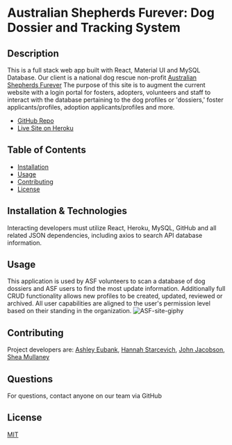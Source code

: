 # Australian Shepherds Furever: Dog Dossier and Tracking System

## Description
This is a full stack web app built with React, Material UI and MySQL Database. Our client is a national dog rescue non-profit [Australian Shepherds Furever](https://www.australianshepherdsfurever.org/) The purpose of this site is to augment the current website with a login portal for fosters, adopters, volunteers and staff to interact with the database pertaining to the dog profiles or 'dossiers,' foster applicants/profiles, adoption applicants/profiles and more. 

* [GitHub Repo](https://github.com/seagda/asf-adoption-process)
* [Live Site on Heroku](https://dog-dossier.herokuapp.com/)

## Table of Contents
* [Installation](#installation)
* [Usage](#usage)
* [Contributing](#contributing)
* [License](#license)
        
## Installation & Technologies
Interacting developers must utilize React, Heroku, MySQL, GitHub and all related JSON dependencies, including axios to search API database information.

## Usage
This application is used by ASF volunteers to scan a database of dog dossiers and ASF users to find the most update information. Additionally full CRUD functionality allows new profiles to be created, updated, reviewed or archived. All user capabilities are aligned to the user's permission level based on their standing in the organization. 
![ASF-site-giphy](https://media.giphy.com/media/sHO48WbB0upfey7oSs/giphy.gif)

        
## Contributing
Project developers are: [Ashley Eubank](https://github.com/eubank87), [Hannah Starcevich](https://github.com/HannahStarcevich), [John Jacobson](https://github.com/JohnDJake), [Shea Mullaney](https://github.com/seagda)

## Questions
For questions, contact anyone on our team via GitHub

## License
[MIT](#https://choosealicense.com/licenses/mit/)


